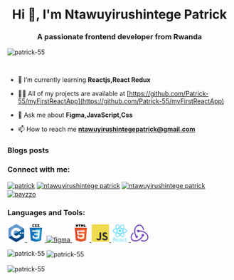 <h1 align="center">Hi 👋, I'm Ntawuyirushintege Patrick</h1>
<h3 align="center">A passionate frontend developer from Rwanda</h3>

<p align="left"> <img src="https://komarev.com/ghpvc/?username=patrick-55&label=Profile%20views&color=0e75b6&style=flat" alt="patrick-55" /> </p>


<p align="left"> <a href="https://twitter.com/" target="blank"><img src="https://img.shields.io/twitter/follow/?logo=twitter&style=for-the-badge" alt="" /></a> </p>

- 🌱 I’m currently learning **Reactjs,React Redux**

- 👨‍💻 All of my projects are available at [https://github.com/Patrick-55/myFirstReactApp](https://github.com/Patrick-55/myFirstReactApp)

- 💬 Ask me about **Figma,JavaScript,Css**

- 📫 How to reach me **ntawuyirushintegepatrick@gmail.com**

### Blogs posts
<!-- BLOG-POST-LIST:START -->
<!-- BLOG-POST-LIST:END -->

<h3 align="left">Connect with me:</h3>
<p align="left">
<a href="https://dev.to/patrick" target="blank"><img align="center" src="https://raw.githubusercontent.com/rahuldkjain/github-profile-readme-generator/master/src/images/icons/Social/devto.svg" alt="patrick" height="30" width="40" /></a>
<a href="https://linkedin.com/in/ntawuyirushintege patrick" target="blank"><img align="center" src="https://raw.githubusercontent.com/rahuldkjain/github-profile-readme-generator/master/src/images/icons/Social/linked-in-alt.svg" alt="ntawuyirushintege patrick" height="30" width="40" /></a>
<a href="https://fb.com/ntawuyirushintege patrick" target="blank"><img align="center" src="https://raw.githubusercontent.com/rahuldkjain/github-profile-readme-generator/master/src/images/icons/Social/facebook.svg" alt="ntawuyirushintege patrick" height="30" width="40" /></a>
<a href="https://instagram.com/payzzo" target="blank"><img align="center" src="https://raw.githubusercontent.com/rahuldkjain/github-profile-readme-generator/master/src/images/icons/Social/instagram.svg" alt="payzzo" height="30" width="40" /></a>
</p>

<h3 align="left">Languages and Tools:</h3>
<p align="left"> <a href="https://www.w3schools.com/cpp/" target="_blank" rel="noreferrer"> <img src="https://raw.githubusercontent.com/devicons/devicon/master/icons/cplusplus/cplusplus-original.svg" alt="cplusplus" width="40" height="40"/> </a> <a href="https://www.w3schools.com/css/" target="_blank" rel="noreferrer"> <img src="https://raw.githubusercontent.com/devicons/devicon/master/icons/css3/css3-original-wordmark.svg" alt="css3" width="40" height="40"/> </a> <a href="https://www.figma.com/" target="_blank" rel="noreferrer"> <img src="https://www.vectorlogo.zone/logos/figma/figma-icon.svg" alt="figma" width="40" height="40"/> </a> <a href="https://www.w3.org/html/" target="_blank" rel="noreferrer"> <img src="https://raw.githubusercontent.com/devicons/devicon/master/icons/html5/html5-original-wordmark.svg" alt="html5" width="40" height="40"/> </a> <a href="https://developer.mozilla.org/en-US/docs/Web/JavaScript" target="_blank" rel="noreferrer"> <img src="https://raw.githubusercontent.com/devicons/devicon/master/icons/javascript/javascript-original.svg" alt="javascript" width="40" height="40"/> </a> <a href="https://reactjs.org/" target="_blank" rel="noreferrer"> <img src="https://raw.githubusercontent.com/devicons/devicon/master/icons/react/react-original-wordmark.svg" alt="react" width="40" height="40"/> </a> <a href="https://redux.js.org" target="_blank" rel="noreferrer"> <img src="https://raw.githubusercontent.com/devicons/devicon/master/icons/redux/redux-original.svg" alt="redux" width="40" height="40"/> </a> </p>

<p><img align="left" src="https://github-readme-stats.vercel.app/api/top-langs?username=patrick-55&show_icons=true&locale=en&layout=compact" alt="patrick-55" /></p>

<p>&nbsp;<img align="center" src="https://github-readme-stats.vercel.app/api?username=patrick-55&show_icons=true&locale=en" alt="patrick-55" /></p>

<p><img align="center" src="https://github-readme-streak-stats.herokuapp.com/?user=patrick-55&" alt="patrick-55" /></p>
